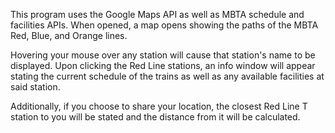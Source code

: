 This program uses the Google Maps API as well as MBTA schedule and facilities APIs. When opened, a map opens showing the paths of the MBTA Red, Blue, and Orange lines.

Hovering your mouse over any station will cause that station's name to be displayed. Upon clicking the Red Line stations, an info window will appear stating the current schedule of the trains as well as any available facilities at said station.

Additionally, if you choose to share your location, the closest Red Line T station to you will be stated and the distance from it will be calculated.
